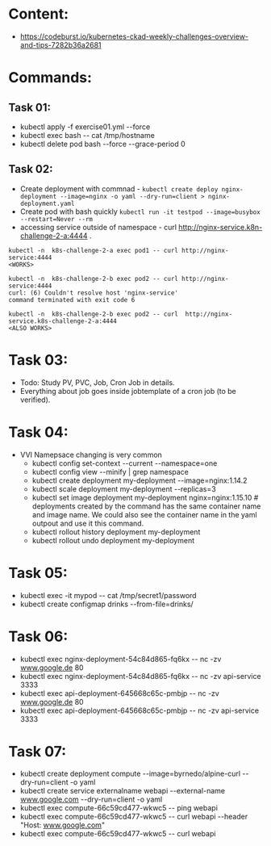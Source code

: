 # Content:
- https://codeburst.io/kubernetes-ckad-weekly-challenges-overview-and-tips-7282b36a2681

# Commands:
## Task 01:
- kubectl apply -f exercise01.yml --force 
- kubectl exec bash -- cat /tmp/hostname
- kubectl delete pod bash --force --grace-period 0
## Task 02:
- Create deployment with commnad - `kubectl create deploy nginx-deployment --image=nginx -o yaml --dry-run=client > nginx-deployment.yaml`
- Create pod with bash quickly `kubectl run -it testpod --image=busybox --restart=Never --rm`
- accessing service outside of namespace - curl http://nginx-service.k8n-challenge-2-a:4444 .
```
kubectl -n  k8s-challenge-2-a exec pod1 -- curl http://nginx-service:4444
<WORKS>

kubectl -n  k8s-challenge-2-b exec pod2 -- curl http://nginx-service:4444 
curl: (6) Couldn't resolve host 'nginx-service'
command terminated with exit code 6

kubectl -n  k8s-challenge-2-b exec pod2 -- curl  http://nginx-service.k8s-challenge-2-a:4444
<ALSO WORKS>

```

# Task 03: 
- Todo: Study PV, PVC, Job, Cron Job in details.
- Everything about job goes inside jobtemplate of a cron job (to be verified).

# Task 04:
- VVI Namepsace changing is very common
    - kubectl config set-context --current --namespace=one
    - kubectl config view --minify | grep namespace
    - kubectl create deployment my-deployment --image=nginx:1.14.2
    - kubectl scale deployment my-deployment --replicas=3
    - kubectl set image deployment my-deployment nginx=nginx:1.15.10 # deployments created by the command has the same container name and image name. We could also see the container name in the yaml outpout and use it this command.
    - kubectl rollout history deployment my-deployment
    - kubectl rollout undo deployment my-deployment

# Task 05:
- kubectl exec -it mypod -- cat /tmp/secret1/password
- kubectl create configmap drinks --from-file=drinks/ 

# Task 06:
- kubectl exec nginx-deployment-54c84d865-fq6kx -- nc -zv www.google.de 80
- kubectl exec nginx-deployment-54c84d865-fq6kx -- nc -zv api-service 3333
- kubectl exec api-deployment-645668c65c-pmbjp -- nc -zv www.google.de 80
- kubectl exec api-deployment-645668c65c-pmbjp -- nc -zv api-service 3333

# Task 07:
- kubectl create deployment compute --image=byrnedo/alpine-curl --dry-run=client -o yaml
- kubectl create service externalname webapi --external-name www.google.com --dry-run=client -o yaml
- kubectl exec compute-66c59cd477-wkwc5 -- ping webapi
- kubectl exec compute-66c59cd477-wkwc5 -- curl webapi --header "Host: www.google.com"
- kubectl exec compute-66c59cd477-wkwc5 -- curl webapi